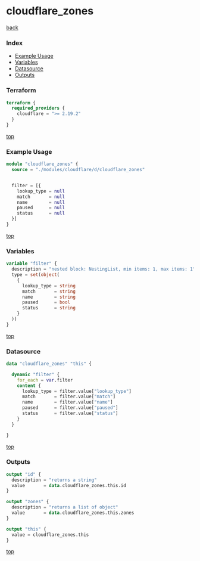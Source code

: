# cloudflare_zones

[back](../cloudflare.md)

### Index

- [Example Usage](#example-usage)
- [Variables](#variables)
- [Datasource](#datasource)
- [Outputs](#outputs)

### Terraform

```terraform
terraform {
  required_providers {
    cloudflare = ">= 2.19.2"
  }
}
```

[top](#index)

### Example Usage

```terraform
module "cloudflare_zones" {
  source = "./modules/cloudflare/d/cloudflare_zones"


  filter = [{
    lookup_type = null
    match       = null
    name        = null
    paused      = null
    status      = null
  }]
}
```

[top](#index)

### Variables

```terraform
variable "filter" {
  description = "nested block: NestingList, min items: 1, max items: 1"
  type = set(object(
    {
      lookup_type = string
      match       = string
      name        = string
      paused      = bool
      status      = string
    }
  ))
}
```

[top](#index)

### Datasource

```terraform
data "cloudflare_zones" "this" {

  dynamic "filter" {
    for_each = var.filter
    content {
      lookup_type = filter.value["lookup_type"]
      match       = filter.value["match"]
      name        = filter.value["name"]
      paused      = filter.value["paused"]
      status      = filter.value["status"]
    }
  }

}
```

[top](#index)

### Outputs

```terraform
output "id" {
  description = "returns a string"
  value       = data.cloudflare_zones.this.id
}

output "zones" {
  description = "returns a list of object"
  value       = data.cloudflare_zones.this.zones
}

output "this" {
  value = cloudflare_zones.this
}
```

[top](#index)